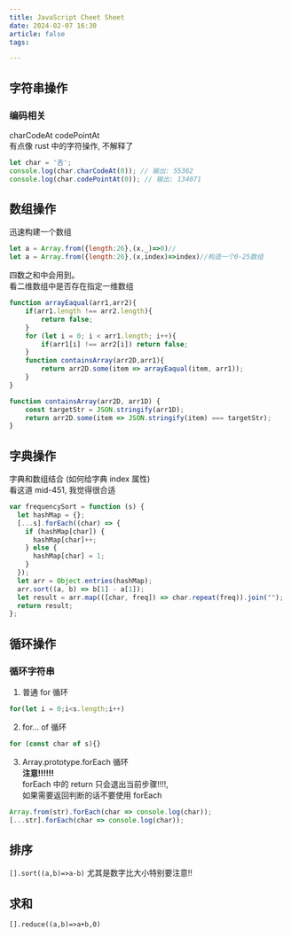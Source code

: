 ```yaml
---
title: JavaScript Cheet Sheet
date: 2024-02-07 16:30
article: false
tags: 

---
```


## 字符串操作
### 编码相关
charCodeAt codePointAt  
有点像 rust 中的字符操作, 不解释了
```javascript
let char = '𠮷';
console.log(char.charCodeAt(0)); // 输出: 55362
console.log(char.codePointAt(0)); // 输出: 134071
```

## 数组操作
迅速构建一个数组
```javascript
let a = Array.from({length:26},(x,_)=>0)//
let a = Array.from({length:26},(x,index)=>index)//构造一个0-25数组
```

四数之和中会用到。  
看二维数组中是否存在指定一维数组
```js
function arrayEaqual(arr1,arr2){
	if(arr1.length !== arr2.length){
		return false;
	}
	for (let i = 0; i < arr1.length; i++){
		if(arr1[i] !== arr2[i]) return false;
	}
	function containsArray(arr2D,arr1){
		return arr2D.some(item => arrayEaqual(item, arr1));
	}
}
```

```js
function containsArray(arr2D, arr1D) {
    const targetStr = JSON.stringify(arr1D);
    return arr2D.some(item => JSON.stringify(item) === targetStr);
}
```

## 字典操作
字典和数组结合 (如何给字典 index 属性)   
看这道 mid-451, 我觉得很合适 
```javascript
var frequencySort = function (s) {
  let hashMap = {};
  [...s].forEach((char) => {
    if (hashMap[char]) {
      hashMap[char]++;
    } else {
      hashMap[char] = 1;
    }
  });
  let arr = Object.entries(hashMap);
  arr.sort((a, b) => b[1] - a[1]);
  let result = arr.map(([char, freq]) => char.repeat(freq)).join("");
  return result;
};
```


## 循环操作
### 循环字符串
1. 普通 for 循环
```javascript
for(let i = 0;i<s.length;i++)
```
2. for... of 循环
```javascript
for (const char of s){}
```
3. Array.prototype.forEach 循环  
**注意!!!!!!**  
forEach 中的 return 只会退出当前步骤!!!!,  
如果需要返回判断的话不要使用 forEach
```javascript
Array.from(str).forEach(char => console.log(char));
[...str].forEach(char => console.log(char));
```

## 排序
`[].sort((a,b)=>a-b)` 尤其是数字比大小特别要注意!!

## 求和
`[].reduce((a,b)=>a+b,0)`


